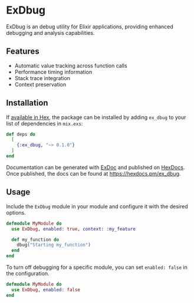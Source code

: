 # ExDbug

ExDbug is an debug utility for Elixir applications, providing enhanced debugging and analysis capabilities.

## Features

- Automatic value tracking across function calls
- Performance timing information
- Stack trace integration
- Context preservation

## Installation

If [available in Hex](https://hex.pm/docs/publish), the package can be installed
by adding `ex_dbug` to your list of dependencies in `mix.exs`:

```elixir
def deps do
  [
    {:ex_dbug, "~> 0.1.0"}
  ]
end
```

Documentation can be generated with [ExDoc](https://github.com/elixir-lang/ex_doc)
and published on [HexDocs](https://hexdocs.pm). Once published, the docs can
be found at <https://hexdocs.pm/ex_dbug>.

## Usage

Include the `ExDbug` module in your module and configure it with the desired options.

```elixir
defmodule MyModule do
  use ExDbug, enabled: true, context: :my_feature

  def my_function do
    dbug("Starting my_function")
  end
end
```

To turn off debugging for a specific module, you can set `enabled: false` in the configuration.

```elixir
defmodule MyModule do
  use ExDbug, enabled: false
end
```
